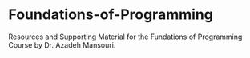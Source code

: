 # Foundations-of-Programming
Resources and Supporting Material for the Fundations of Programming Course by Dr. Azadeh Mansouri.
